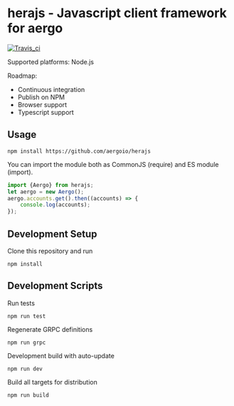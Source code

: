 # herajs - Javascript client framework for aergo

[![Travis_ci](https://travis-ci.org/aergoio/herajs.svg?branch=master)](https://travis-ci.org/aergoio/herajs)

Supported platforms: Node.js

Roadmap:

- Continuous integration
- Publish on NPM
- Browser support
- Typescript support

## Usage

```console
npm install https://github.com/aergoio/herajs
```

You can import the module both as CommonJS (require) and ES module (import).

```javascript
import {Aergo} from herajs;
let aergo = new Aergo();
aergo.accounts.get().then((accounts) => {
    console.log(accounts);
});
```

## Development Setup

Clone this repository and run

```console
npm install
```

## Development Scripts

Run tests

```console
npm run test
```

Regenerate GRPC definitions

```console
npm run grpc
```

Development build with auto-update

```console
npm run dev
```

Build all targets for distribution

```console
npm run build
```